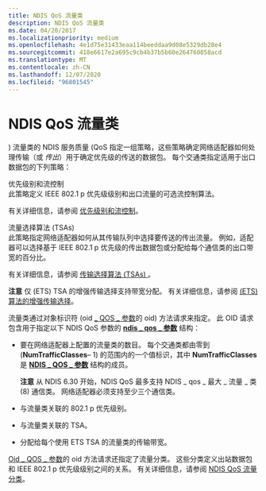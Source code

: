 ```yaml
---
title: NDIS QoS 流量类
description: NDIS QoS 流量类
ms.date: 04/20/2017
ms.localizationpriority: medium
ms.openlocfilehash: 4e1d75e31433eaa114beeddaa9d08e5329db28e4
ms.sourcegitcommit: 418e6617e2a695c9cb4b37b5b60e264760858acd
ms.translationtype: MT
ms.contentlocale: zh-CN
ms.lasthandoff: 12/07/2020
ms.locfileid: "96801545"
---
```

# <a name="ndis-qos-traffic-classes"></a>NDIS QoS 流量类


) 流量类的 NDIS 服务质量 (QoS 指定一组策略，这些策略确定网络适配器如何处理传输（或 *传出*）用于确定优先级的传送的数据包。 每个交通类指定适用于出口数据包的下列策略：

<a href="" id="priority-level-and-flow-control"></a>优先级别和流控制  
此策略定义 IEEE 802.1 p 优先级级别和出口流量的可选流控制算法。

有关详细信息，请参阅 [优先级别和流控制](ieee-802-1p-priority-levels.md)。

<a href="" id="traffic-selection-algorithms--tsas-"></a>流量选择算法 (TSAs)   
此策略指定网络适配器如何从其传输队列中选择要传送的传出流量。 例如，适配器可以选择基于 IEEE 802.1 p 优先级的传出数据包或分配给每个通信类的出口带宽的百分比。

有关详细信息，请参阅 [传输选择算法 (TSAs) ](transmission-selection-algorithms--tsas-.md)。

**注意**  仅 (ETS) TSA 的增强传输选择支持带宽分配。 有关详细信息，请参阅 [ (ETS) 算法的增强传输选择](enhanced-transmission-selection--ets--algorithm.md)。

 

流量类通过对象标识符 (oid [ \_ QOS \_ 参数](./oid-qos-parameters.md)的 oid) 方法请求来指定。 此 OID 请求包含用于指定以下 NDIS QoS 参数的 [**ndis \_ qos \_ 参数**](/windows-hardware/drivers/ddi/ntddndis/ns-ntddndis-_ndis_qos_parameters) 结构：

-   要在网络适配器上配置的流量类的数目。 每个交通类都由零到 (**NumTrafficClasses**– 1) 的范围内的一个值标识，其中 **NumTrafficClasses** 是 [**NDIS \_ QOS \_ 参数**](/windows-hardware/drivers/ddi/ntddndis/ns-ntddndis-_ndis_qos_parameters) 结构的成员。

    **注意**  从 NDIS 6.30 开始，NDIS QoS 最多支持 NDIS \_ qos \_ 最大 \_ 流量 \_ 类 (8) 通信类。 网络适配器必须支持至少三个通信类。

     

-   与流量类关联的 802.1 p 优先级别。

-   与流量类关联的 TSA。

-   分配给每个使用 ETS TSA 的流量类的传输带宽。

[Oid \_ QOS \_ 参数](./oid-qos-parameters.md)的 oid 方法请求还指定了流量分类。 这些分类定义出站数据包和 IEEE 802.1 p 优先级级别之间的关系。 有关详细信息，请参阅 [NDIS QoS 流量分类](ndis-qos-traffic-classifications.md)。

 

